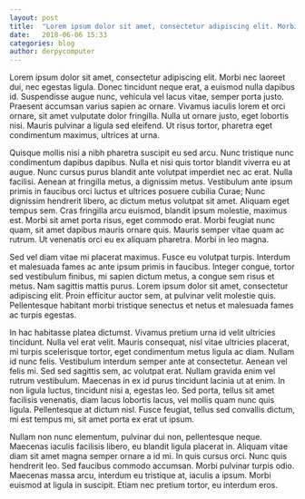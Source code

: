 ```yaml
---
layout: post
title:  "Lorem ipsum dolor sit amet, consectetur adipiscing elit. Morbi nec laoreet dui"
date:   2018-06-06 15:33
categories: blog
author: derpycomputer
---
```



Lorem ipsum dolor sit amet, consectetur adipiscing elit. Morbi nec laoreet dui, nec egestas ligula. Donec tincidunt neque erat, a euismod nulla dapibus id. Suspendisse augue nunc, vehicula vel lacus vitae, semper porta justo. Praesent accumsan varius sapien ac ornare. Vivamus iaculis lorem et orci ornare, sit amet vulputate dolor fringilla. Nulla ut ornare justo, eget lobortis nisi. Mauris pulvinar a ligula sed eleifend. Ut risus tortor, pharetra eget condimentum maximus, ultrices at urna.

Quisque mollis nisi a nibh pharetra suscipit eu sed arcu. Nunc tristique nunc condimentum dapibus dapibus. Nulla et nisi quis tortor blandit viverra eu at augue. Nunc cursus purus blandit ante volutpat imperdiet nec ac erat. Nulla facilisi. Aenean at fringilla metus, a dignissim metus. Vestibulum ante ipsum primis in faucibus orci luctus et ultrices posuere cubilia Curae; Nunc dignissim hendrerit libero, ac dictum metus volutpat sit amet. Aliquam eget tempus sem. Cras fringilla arcu euismod, blandit ipsum molestie, maximus est. Morbi sit amet porta risus, eget commodo erat. Morbi feugiat nunc quam, sit amet dapibus mauris ornare quis. Mauris semper vitae quam ac rutrum. Ut venenatis orci eu ex aliquam pharetra. Morbi in leo magna.

Sed vel diam vitae mi placerat maximus. Fusce eu volutpat turpis. Interdum et malesuada fames ac ante ipsum primis in faucibus. Integer congue, tortor sed vestibulum finibus, mi sapien dictum metus, a congue sem risus et metus. Nam sagittis mattis purus. Lorem ipsum dolor sit amet, consectetur adipiscing elit. Proin efficitur auctor sem, at pulvinar velit molestie quis. Pellentesque habitant morbi tristique senectus et netus et malesuada fames ac turpis egestas.

In hac habitasse platea dictumst. Vivamus pretium urna id velit ultricies tincidunt. Nulla vel erat velit. Mauris consequat, nisl vitae ultricies placerat, mi turpis scelerisque tortor, eget condimentum metus ligula ac diam. Nullam id nunc felis. Vestibulum interdum semper ante at consectetur. Aenean vel felis mi. Sed sed sagittis sem, ac volutpat erat. Nullam gravida enim vel rutrum vestibulum. Maecenas in ex id purus tincidunt lacinia ut at enim. In non ligula luctus, tincidunt nisi a, egestas leo. Sed porta, tellus sit amet facilisis venenatis, diam lacus lobortis lacus, vel mollis quam nunc quis ligula. Pellentesque at dictum nisl. Fusce feugiat, tellus sed convallis dictum, mi est tempus mi, sit amet porta ex erat ut ipsum.

Nullam non nunc elementum, pulvinar dui non, pellentesque neque. Maecenas iaculis facilisis libero, eu blandit ligula placerat in. Aliquam vitae diam sit amet magna semper ornare a id mi. In quis cursus orci. Nunc quis hendrerit leo. Sed faucibus commodo accumsan. Morbi pulvinar turpis odio. Maecenas massa arcu, interdum eu tristique at, iaculis a ipsum. Morbi euismod at ligula in suscipit. Etiam nec pretium tortor, eu interdum eros. 
